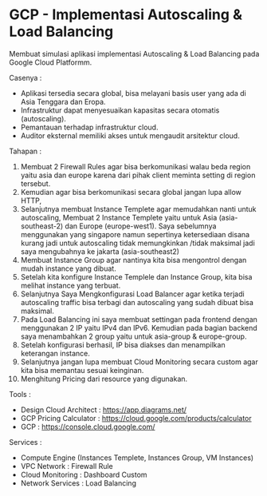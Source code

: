 # GCP - Implementasi Autoscaling & Load Balancing
Membuat simulasi aplikasi implementasi Autoscaling & Load Balancing pada Google Cloud Platformm. 

Casenya : 
- Aplikasi tersedia secara global, bisa melayani basis user yang ada di Asia Tenggara dan Eropa.
- Infrastruktur dapat menyesuaikan kapasitas secara otomatis (autoscaling).
- Pemantauan terhadap infrastruktur cloud.
- Auditor eksternal memiliki akses untuk mengaudit arsitektur cloud.

Tahapan : 
1. Membuat 2 Firewall Rules agar bisa berkomunikasi walau beda region yaitu asia dan europe karena dari pihak client meminta setting di region tersebut. 
2. Kemudian agar bisa berkomunikasi secara global jangan lupa allow HTTP,
3. Selanjutnya membuat Instance Templete agar memudahkan nanti untuk autoscaling, Membuat 2 Instance Templete yaitu untuk Asia (asia-southeast-2) dan Europe (europe-west1). Saya sebelumnya menggunakan yang singapore namun sepertinya ketersediaan disana kurang jadi untuk autoscaling tidak memungkinkan /tidak maksimal jadi saya mengubahnya ke jakarta (asia-southeast2)
4. Membuat Instance Group agar nantinya kita bisa mengontrol dengan mudah instance yang dibuat.
5. Setelah kita konfigure Instance Templele dan Instance Group, kita bisa melihat instance yang terbuat. 
6. Selanjutnya Saya Mengkonfigurasi Load Balancer agar ketika terjadi autoscaling traffic bisa terbagi dan autoscaling yang sudah dibuat bisa maksimal. 
7. Pada Load Balancing ini saya membuat settingan pada frontend dengan menggunakan 2 IP yaitu IPv4 dan IPv6. Kemudian pada bagian backend saya menambahkan 2 group yaitu untuk asia-group & europe-group. 
8. Setelah konfigurasi berhasil, IP bisa diakses dan menampilkan keterangan instance. 
9. Selanjutnya jangan lupa membuat Cloud Monitoring secara custom agar kita bisa memantau sesuai keinginan.
10. Menghitung Pricing dari resource yang digunakan.

Tools : 
- Design Cloud Architect : https://app.diagrams.net/
- GCP Pricing Calculator : https://cloud.google.com/products/calculator
- GCP : https://console.cloud.google.com/

Services : 
- Compute Engine (Instances Templete, Instances Group, VM Instances)
- VPC Network : Firewall Rule
- Cloud Monitoring : Dashboard Custom
- Network Services : Load Balancing
